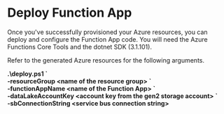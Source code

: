 # Deploy Function App

Once you've successfully provisioned your Azure resources, you can deploy and configure the Function App code. You will need the Azure Functions Core Tools and the dotnet SDK (3.1.101).

Refer to the generated Azure resources for the following arguments.

**.\deploy.ps1 \`  
  -resourceGroup \<name of the resource group\> \`  
  -functionAppName \<name of the Function App\> \`  
  -dataLakeAccountKey \<account key from the gen2 storage account\> \`  
  -sbConnectionString \<service bus connection string\>**
  
  
